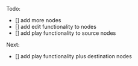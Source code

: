 Todo:

- [] add more nodes
- [] add edit functionality to nodes
- [] add play functionality to source nodes

Next:

- [] add play functionality plus destination nodes
